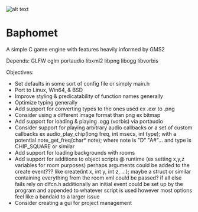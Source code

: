 ![alt text](https://github.com/Endometrial/baphomet/blob/main/assets/images/baphomet.png)
# Baphomet
A simple C game engine with features heavily informed by GMS2

Depends:
GLFW
cglm
portaudio
libxml2
libpng
libogg
libvorbis

Objectives:
* Set defaults in some sort of config file or simply main.h
* Port to Linux, Win64, & BSD
* Improve styling & predicatability of function names generally 
* Optimize typing generally
* Add support for converting types to the ones used ex .exr to .png
* Consider using a different image format than png ex bitmap 
* Add support for loading & playing .ogg (vorbis) via portaudio
* Consider support for playing arbitrary audio callbacks or a set of custom callbacks 
ex audio_play_chip(long freq, int msecs, int type); 
with a potential note_get_freq(char* note); 
where note is "D" "A#"... and type is CHIP_SQUARE or similar
* Add support for loading backgrounds with rooms
* Add support for additions to object scripts @ runtime (ex setting x,y,z variables for room purposes) 
perhaps arguments could be added to the create event??? like create(int x, int y, int z, ...);
maybe a struct or similar containing everything from the room xml could be passed?
if all else fails rely on dlfcn.h
additionally an initial event could be set up by the program and appended to whatever script is used however most options feel like a bandaid to a larger issue
* Consider creating a gui for project management
